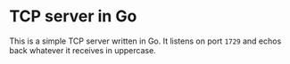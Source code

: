 # TCP server in Go

This is a simple TCP server written in Go. It listens on port `1729` and echos back whatever it receives in uppercase.